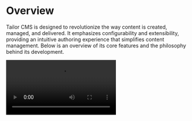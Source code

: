 # Overview

Tailor CMS is designed to revolutionize the way content is created, managed, 
and delivered. It emphasizes configurability and extensibility, providing an
intuitive authoring experience that simplifies content management. Below is 
an overview of its core features and the philosophy behind its development.

<video controls="controls" src="./assets/Tailor_7.mp4" />

## Key Features

  **⚙️ Custom Content Structures** | Utilize schemas to craft bespoke content 
  structures, catering to diverse needs.
  
  **📦 Limitless Extensibility** | Enhance your digital experience with custom 
  elements, containers, and meta inputs, opening up endless possibilities for
  content creation.
  
  **🚀 Streamlined Content Publishing** | Leverage configured storage solutions
  like AWS S3 for easy content publishing and access, ensuring a hassle-free
  workflow.
  
  **🌍 Collaborative Power** | Empower your team with tools for status tracking,
  content diffing, revisions, comments, and live editing updates, facilitating
  seamless collaboration.
  
  **📜 Truly Open License** | Tailor CMS is open-source and licensed under the 
  MIT License.

## Development Philosophy

After achieving the primary goal of modeling content to meet any needs, 
Tailor CMS's latest release focuses on enhancing collaboration, reuse, and user
experience.

The foundation of Tailor CMS is built on the extensive experience of `Studion`, 
a company specializing in custom learning experiences for corporations, 
non-profits, and higher education institutions. The platform is crafted to
maximize creative and pedagogical flexibility while minimizing development costs, time-to-market, maintenance overhead, and the friction between building custom
solutions versus buying off-the-shelf products.
